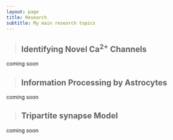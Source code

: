 ```yaml
---
layout: page
title: Research
subtitle: My main research topics
---
```


> ## Identifying Novel Ca<sup>2+</sup> Channels
coming soon

> ## Information Processing by Astrocytes
coming soon

> ## Tripartite synapse Model
coming soon
